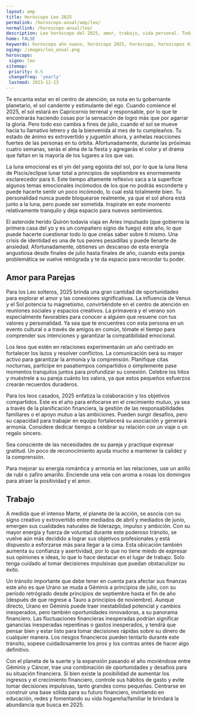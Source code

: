 ```yaml
---
layout: amp
title: Horóscopo Leo 2025 
permalink: /horoscopo-anual/amp/leo/
normallink: /horoscopo-anual/leo/
description: Leo horóscopo del 2025, amor, trabajo, vida personal. Todas las predicciones para Leo 2025 gratis. Disfruta este año nuevo.
home: FALSE
keywords: horóscopo año nuevo, horóscopo 2025, horóscopo, horoscopos diarios gratis del dia de hoy, horóscopo diario gratis,horóscopo ano nuevo 2025, horóscopo esperanza gracia, horoscopo Leo 2025, horoscop, horóscopos gratis, horoscopo Leo, horoscopo Leo 2025 gratis, Tarot, Astrologia, Zodíaco, Leo, horoscopo gratis,tarot en femenino,videncia gratuita,horoscopos gratuitos,horóscopos, astrologia,videncia gratis
ogimg: /images/leo_anual.png
horoscopo:
 signo: leo
sitemap:
 priority: 0.5
 changefreq: 'yearly'
 lastmod: 2023-12-23
---
```





Te encanta estar en el centro de atención; se nota en tu gobernante planetario, el sol candente y estimulante del ego. Cuando comience el 2025, el sol estará en Capricornio terrenal y responsable, por lo que te encontrarás haciendo cosas por la sensación de logro más que por agarrar la gloria. Pero todo eso cambia a fines de julio, cuando el sol se mueve hacia tu llamativo letrero y da la bienvenida al mes de tu cumpleaños. Tu estado de ánimo es extrovertido y juguetón ahora, y anhelas reacciones fuertes de las personas en tu órbita. Afortunadamente, durante las próximas cuatro semanas, serás el alma de la fiesta y agregarás el color y el drama que faltan en la mayoría de los lugares a los que vas.

La luna emocional es el yin del yang egoísta del sol, por lo que la luna llena de Piscis/eclipse lunar total a principios de septiembre es enormemente esclarecedor para ti. Este tiempo altamente reflexivo saca a la superficie algunos temas emocionales incómodos de los que no podrás esconderte y puede hacerte sentir un poco incómodo, lo cual está totalmente bien. Tu personalidad nunca puede bloquearse realmente, ya que el sol ahora está junto a la luna, pero puede ser sometida. Inspírate en este momento relativamente tranquilo y deja espacio para nuevos sentimientos.

El asteroide herido Quirón todavía viaja en Aries impulsado (que gobierna la primera casa del yo y es un compañero signo de fuego) este año, lo que puede hacerte cuestionar todo lo que creías saber sobre ti mismo. Una crisis de identidad es una de tus peores pesadillas y puede llenarte de ansiedad. Afortunadamente, obtienes un descanso de esta energía angustiosa desde finales de julio hasta finales de año, cuando esta pareja problemática se vuelve retrógrada y te da espacio para recordar tu poder.

## Amor para Parejas

Para los Leo solteros, 2025 brinda una gran cantidad de oportunidades para explorar el amor y las conexiones significativas. La influencia de Venus y el Sol potencia tu magnetismo, convirtiéndote en el centro de atención en reuniones sociales y espacios creativos. La primavera y el verano son especialmente favorables para conocer a alguien que resuene con tus valores y personalidad. Ya sea que te encuentres con esta persona en un evento cultural o a través de amigos en común, tómate el tiempo para comprender sus intenciones y garantizar la compatibilidad emocional.

Los leos que estén en relaciones experimentarán un año centrado en fortalecer los lazos y resolver conflictos. La comunicación será su mayor activo para garantizar la armonía y la comprensión. Planifique citas nocturnas, participe en pasatiempos compartidos o simplemente pase momentos tranquilos juntos para profundizar su conexión. Celebre los hitos y muéstrele a su pareja cuánto los valora, ya que estos pequeños esfuerzos crearán recuerdos duraderos.

Para los leos casados, 2025 enfatiza la colaboración y los objetivos compartidos. Este es el año para enfocarse en el crecimiento mutuo, ya sea a través de la planificación financiera, la gestión de las responsabilidades familiares o el apoyo mutuo a las ambiciones. Pueden surgir desafíos, pero su capacidad para trabajar en equipo fortalecerá su asociación y generará armonía. Considere dedicar tiempo a celebrar su relación con un viaje o un regalo sincero.

Sea consciente de las necesidades de su pareja y practique expresar gratitud. Un poco de reconocimiento ayuda mucho a mantener la calidez y la comprensión.

Para mejorar su energía romántica y armonía en las relaciones, use un anillo de rubí o zafiro amarillo. Enciende una vela con aroma a rosas los domingos para atraer la positividad y el amor.

## Trabajo

A medida que el intenso Marte, el planeta de la acción, se asocia con su signo creativo y extrovertido entre mediados de abril y mediados de junio, emergen sus cualidades naturales de liderazgo, impulso y ambición. Con su mayor energía y fuerza de voluntad durante este poderoso tránsito, se vuelve aún más decidido a lograr sus objetivos profesionales y está dispuesto a esforzarse más para llegar a la cima. Esta ubicación también aumenta su confianza y asertividad, por lo que no tiene miedo de expresar sus opiniones e ideas, lo que lo hace destacar en el lugar de trabajo. Solo tenga cuidado al tomar decisiones impulsivas que puedan obstaculizar su éxito.

Un tránsito importante que debe tener en cuenta para afectar sus finanzas este año es que Urano se muda a Géminis a principios de julio, con su período retrógrado desde principios de septiembre hasta el fin de año (después de que regrese a Tauro a principios de noviembre). Aunque directo, Urano en Géminis puede traer inestabilidad potencial y cambios inesperados, pero también oportunidades innovadoras, a su panorama financiero. Las fluctuaciones financieras inesperadas podrían significar ganancias inesperadas repentinas o gastos inesperados, y tendrá que pensar bien y estar listo para tomar decisiones rápidas sobre su dinero de cualquier manera. Los riesgos financieros pueden tentarlo durante este tránsito, sopese cuidadosamente los pros y los contras antes de hacer algo definitivo.

Con el planeta de la suerte y la expansión pasando el año moviéndose entre Géminis y Cáncer, trae una combinación de oportunidades y desafíos para su situación financiera. Si bien existe la posibilidad de aumentar los ingresos y el crecimiento financiero, controle sus hábitos de gasto y evite tomar decisiones impulsivas, tanto grandes como pequeñas. Centrarse en construir una base sólida para su futuro financiero, invirtiendo en educación, redes y fomentando su vida hogareña/familiar le brindará la abundancia que busca en 2025.